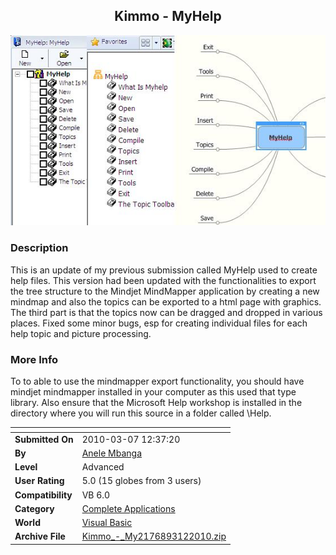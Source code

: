 ﻿<div align="center">

## Kimmo \- MyHelp

<img src="PIC20089241258131256.JPG">
</div>

### Description

This is an update of my previous submission called MyHelp used to create help files. This version had been updated with the functionalities to export the tree structure to the Mindjet MindMapper application by creating a new mindmap and also the topics can be exported to a html page with graphics. The third part is that the topics now can be dragged and dropped in various places. Fixed some minor bugs, esp for creating individual files for each help topic and picture processing.
 
### More Info
 
To to able to use the mindmapper export functionality, you should have mindjet mindmapper installed in your computer as this used that type library. Also ensure that the Microsoft Help workshop is installed in the directory where you will run this source in a folder called \Help.


<span>             |<span>
---                |---
**Submitted On**   |2010-03-07 12:37:20
**By**             |[Anele Mbanga](https://github.com/Planet-Source-Code/PSCIndex/blob/master/ByAuthor/anele-mbanga.md)
**Level**          |Advanced
**User Rating**    |5.0 (15 globes from 3 users)
**Compatibility**  |VB 6\.0
**Category**       |[Complete Applications](https://github.com/Planet-Source-Code/PSCIndex/blob/master/ByCategory/complete-applications__1-27.md)
**World**          |[Visual Basic](https://github.com/Planet-Source-Code/PSCIndex/blob/master/ByWorld/visual-basic.md)
**Archive File**   |[Kimmo\_\-\_My2176893122010\.zip](https://github.com/Planet-Source-Code/anele-mbanga-kimmo-myhelp__1-71118/archive/master.zip)








